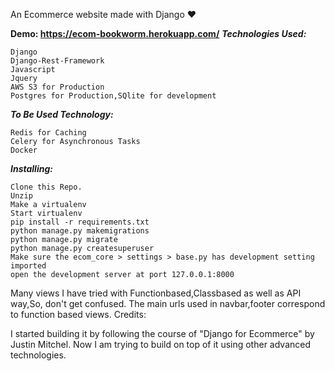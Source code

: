 An Ecommerce website made with Django ❤️

**Demo: https://ecom-bookworm.herokuapp.com/**
***Technologies Used:***

    Django
    Django-Rest-Framework
    Javascript
    Jquery
    AWS S3 for Production
    Postgres for Production,SQlite for development

***To Be Used Technology:***

    Redis for Caching
    Celery for Asynchronous Tasks
    Docker

***Installing:***

    Clone this Repo.
    Unzip
    Make a virtualenv
    Start virtualenv
    pip install -r requirements.txt
    python manage.py makemigrations
    python manage.py migrate
    python manage.py createsuperuser
    Make sure the ecom_core > settings > base.py has development setting imported
    open the development server at port 127.0.0.1:8000

Many views I have tried with Functionbased,Classbased as well as API way,So, don't get confused. The main urls used in navbar,footer correspond to function based views.
Credits:

I started building it by following the course of "Django for Ecommerce" by Justin Mitchel. Now I am trying to build on top of it using other advanced technologies.

    
